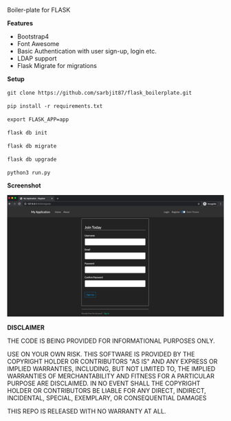 Boiler-plate for FLASK

**Features**

- Bootstrap4
- Font Awesome
- Basic Authentication with user sign-up, login etc.
- LDAP support
- Flask Migrate for migrations

**Setup**

`git clone https://github.com/sarbjit87/flask_boilerplate.git`

`pip install -r requirements.txt`

`export FLASK_APP=app`

`flask db init`

`flask db migrate`

`flask db upgrade`

`python3 run.py`

**Screenshot**

![Demo](screenshot/screenshot.png)

**DISCLAIMER**

THE CODE IS BEING PROVIDED FOR INFORMATIONAL PURPOSES ONLY.

USE ON YOUR OWN RISK. THIS SOFTWARE IS PROVIDED BY THE COPYRIGHT HOLDER OR CONTRIBUTORS "AS IS" AND ANY EXPRESS OR IMPLIED WARRANTIES, INCLUDING, BUT NOT LIMITED TO, THE IMPLIED WARRANTIES OF MERCHANTABILITY AND FITNESS FOR A PARTICULAR PURPOSE ARE DISCLAIMED. IN NO EVENT SHALL THE COPYRIGHT HOLDER OR CONTRIBUTORS BE LIABLE FOR ANY DIRECT, INDIRECT, INCIDENTAL, SPECIAL, EXEMPLARY, OR CONSEQUENTIAL DAMAGES

THIS REPO IS RELEASED WITH NO WARRANTY AT ALL.
